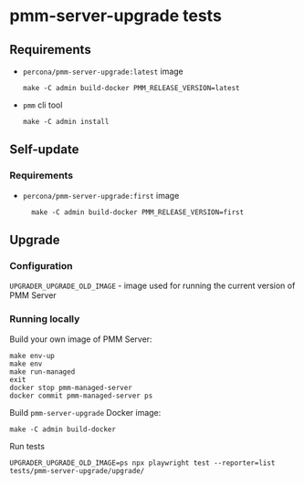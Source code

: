 # pmm-server-upgrade tests

## Requirements
- `percona/pmm-server-upgrade:latest` image  
  ```
  make -C admin build-docker PMM_RELEASE_VERSION=latest
  ```
- `pmm` cli tool
  ```
  make -C admin install
  ```

## Self-update
### Requirements
- `percona/pmm-server-upgrade:first` image  
  ```
    make -C admin build-docker PMM_RELEASE_VERSION=first
  ```


## Upgrade
### Configuration

`UPGRADER_UPGRADE_OLD_IMAGE` - image used for running the current version of PMM Server

### Running locally

Build your own image of PMM Server:
```
make env-up
make env
make run-managed
exit
docker stop pmm-managed-server
docker commit pmm-managed-server ps
```

Build `pmm-server-upgrade` Docker image:
```
make -C admin build-docker
```

Run tests
```
UPGRADER_UPGRADE_OLD_IMAGE=ps npx playwright test --reporter=list tests/pmm-server-upgrade/upgrade/
```
